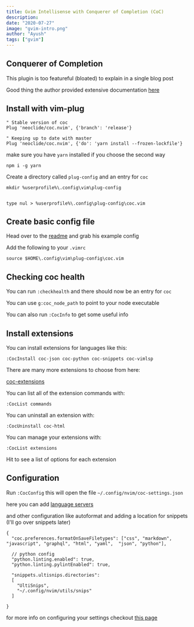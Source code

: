 ```yaml
---
title: Gvim Intellisense with Conquerer of Completion (CoC)
description:
date: "2020-07-27"
image: "gvim-intro.png"
author: "Ayush"
tags: ["gvim"]
---
```


## Conquerer of Completion

This plugin is too featureful (bloated) to explain in a single blog post

Good thing the author provided extensive documentation [here](https://github.com/neoclide/coc.nvim/wiki)

## Install with vim-plug

```
" Stable version of coc
Plug 'neoclide/coc.nvim', {'branch': 'release'}

" Keeping up to date with master
Plug 'neoclide/coc.nvim', {'do': 'yarn install --frozen-lockfile'}
```

make sure you have `yarn` installed if you choose the second way

```
npm i -g yarn
```

Create a directory called `plug-config` and an entry for `coc`

```
mkdir %userprofile%\.config\vim\plug-config


type nul > %userprofile%\.config\plug-config\coc.vim
```

## Create basic config file

Head over to the [readme](https://github.com/neoclide/coc.nvim) and grab his example config

Add the following to your `.vimrc`

```
source $HOME\.config\vim\plug-config\coc.vim
```

## Checking coc health

You can run `:checkhealth` and there should now be an entry for `coc`

You can use `g:coc_node_path` to point to your node executable

You can also run `:CocInfo` to get some useful info

## Install extensions

You can install extensions for languages like this:

```
:CocInstall coc-json coc-python coc-snippets coc-vimlsp
```

There are many more extensions to choose from here:

[coc-extensions](https://github.com/neoclide/coc.nvim/wiki/Using-coc-extensions)

You can list all of the extension commands with:

```
:CocList commands
```

You can uninstall an extension with:

```
:CocUninstall coc-html
```

You can manage your extensions with:

```
:CocList extensions
```

Hit <TAB> to see a list of options for each extension

## Configuration

Run `:CocConfig` this will open the file `~/.config/nvim/coc-settings.json`

here you can add [language servers](https://github.com/neoclide/coc.nvim/wiki/Language-servers)

and other configuration like autoformat and adding a location for snippets (I'll go over snippets later)

```
{
  "coc.preferences.formatOnSaveFiletypes": ["css", "markdown", "javascript", "graphql", "html", "yaml",  "json", "python"],

  // python config
  "python.linting.enabled": true,
  "python.linting.pylintEnabled": true,

  "snippets.ultisnips.directories":
  [
    "UltiSnips",
    "~/.config/nvim/utils/snips"
  ]

}
```

for more info on configuring your settings checkout [this page](https://github.com/neoclide/coc.nvim/wiki/Using-the-configuration-file)

